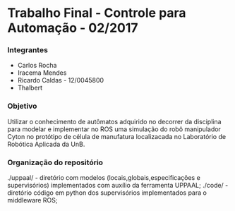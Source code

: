 # Trabalho Final - Controle para Automação - 02/2017


### Integrantes
* Carlos Rocha
* Iracema Mendes
* Ricardo Caldas - 12/0045800
* Thalbert

### Objetivo
Utilizar o conhecimento de autômatos adquirido no decorrer da disciplina para modelar e implementar no ROS uma simulação do robô manipulador Cyton no protótipo de célula de manufatura localizacada no Laboratório de Robótica Aplicada da UnB.

### Organização do repositório
./uppaal/ - diretório com modelos (locais,globais,especificações e supervisórios) implementados com auxílio da ferramenta UPPAAL;
./code/ - diretório código em python dos supervisórios implementados para o middleware ROS;


